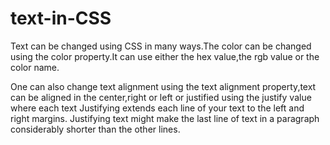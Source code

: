 # text-in-CSS
Text can be changed using CSS in many ways.The color can be changed using the color property.It can use either the hex value,the rgb value or the color name.

One can also change text alignment using the text alignment property,text can be aligned in the center,right or left or justified using the justify value where each text Justifying extends each line of your text to the left and right margins. Justifying text might make the last line of text in a paragraph considerably shorter than the other lines.
